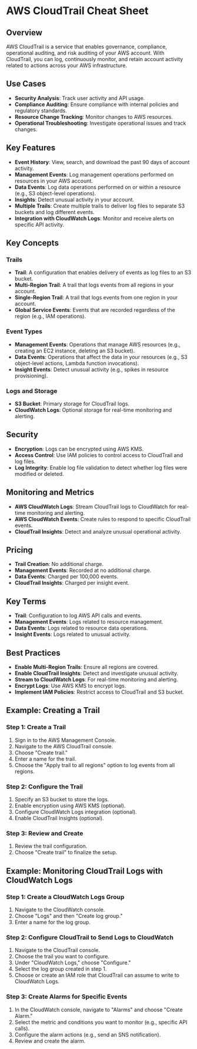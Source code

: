 # AWS CloudTrail Cheat Sheet

## Overview
AWS CloudTrail is a service that enables governance, compliance, operational auditing, and risk auditing of your AWS account. With CloudTrail, you can log, continuously monitor, and retain account activity related to actions across your AWS infrastructure.

## Use Cases
- **Security Analysis**: Track user activity and API usage.
- **Compliance Auditing**: Ensure compliance with internal policies and regulatory standards.
- **Resource Change Tracking**: Monitor changes to AWS resources.
- **Operational Troubleshooting**: Investigate operational issues and track changes.

## Key Features
- **Event History**: View, search, and download the past 90 days of account activity.
- **Management Events**: Log management operations performed on resources in your AWS account.
- **Data Events**: Log data operations performed on or within a resource (e.g., S3 object-level operations).
- **Insights**: Detect unusual activity in your account.
- **Multiple Trails**: Create multiple trails to deliver log files to separate S3 buckets and log different events.
- **Integration with CloudWatch Logs**: Monitor and receive alerts on specific API activity.

## Key Concepts

### Trails
- **Trail**: A configuration that enables delivery of events as log files to an S3 bucket.
- **Multi-Region Trail**: A trail that logs events from all regions in your account.
- **Single-Region Trail**: A trail that logs events from one region in your account.
- **Global Service Events**: Events that are recorded regardless of the region (e.g., IAM operations).

### Event Types
- **Management Events**: Operations that manage AWS resources (e.g., creating an EC2 instance, deleting an S3 bucket).
- **Data Events**: Operations that affect the data in your resources (e.g., S3 object-level actions, Lambda function invocations).
- **Insight Events**: Detect unusual activity (e.g., spikes in resource provisioning).

### Logs and Storage
- **S3 Bucket**: Primary storage for CloudTrail logs.
- **CloudWatch Logs**: Optional storage for real-time monitoring and alerting.

## Security
- **Encryption**: Logs can be encrypted using AWS KMS.
- **Access Control**: Use IAM policies to control access to CloudTrail and log files.
- **Log Integrity**: Enable log file validation to detect whether log files were modified or deleted.

## Monitoring and Metrics
- **AWS CloudWatch Logs**: Stream CloudTrail logs to CloudWatch for real-time monitoring and alerting.
- **AWS CloudWatch Events**: Create rules to respond to specific CloudTrail events.
- **CloudTrail Insights**: Detect and analyze unusual operational activity.

## Pricing
- **Trail Creation**: No additional charge.
- **Management Events**: Recorded at no additional charge.
- **Data Events**: Charged per 100,000 events.
- **CloudTrail Insights**: Charged per insight event.

## Key Terms
- **Trail**: Configuration to log AWS API calls and events.
- **Management Events**: Logs related to resource management.
- **Data Events**: Logs related to resource data operations.
- **Insight Events**: Logs related to unusual activity.

## Best Practices
- **Enable Multi-Region Trails**: Ensure all regions are covered.
- **Enable CloudTrail Insights**: Detect and investigate unusual activity.
- **Stream to CloudWatch Logs**: For real-time monitoring and alerting.
- **Encrypt Logs**: Use AWS KMS to encrypt logs.
- **Implement IAM Policies**: Restrict access to CloudTrail and S3 bucket.

## Example: Creating a Trail

### Step 1: Create a Trail
1. Sign in to the AWS Management Console.
2. Navigate to the AWS CloudTrail console.
3. Choose "Create trail."
4. Enter a name for the trail.
5. Choose the "Apply trail to all regions" option to log events from all regions.

### Step 2: Configure the Trail
1. Specify an S3 bucket to store the logs.
2. Enable encryption using AWS KMS (optional).
3. Configure CloudWatch Logs integration (optional).
4. Enable CloudTrail Insights (optional).

### Step 3: Review and Create
1. Review the trail configuration.
2. Choose "Create trail" to finalize the setup.

## Example: Monitoring CloudTrail Logs with CloudWatch Logs

### Step 1: Create a CloudWatch Logs Group
1. Navigate to the CloudWatch console.
2. Choose "Logs" and then "Create log group."
3. Enter a name for the log group.

### Step 2: Configure CloudTrail to Send Logs to CloudWatch
1. Navigate to the CloudTrail console.
2. Choose the trail you want to configure.
3. Under "CloudWatch Logs," choose "Configure."
4. Select the log group created in step 1.
5. Choose or create an IAM role that CloudTrail can assume to write to CloudWatch Logs.

### Step 3: Create Alarms for Specific Events
1. In the CloudWatch console, navigate to "Alarms" and choose "Create Alarm."
2. Select the metric and conditions you want to monitor (e.g., specific API calls).
3. Configure the alarm actions (e.g., send an SNS notification).
4. Review and create the alarm.

